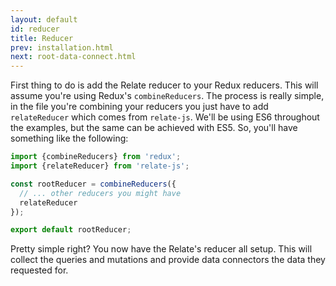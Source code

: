 ```yaml
---
layout: default
id: reducer
title: Reducer
prev: installation.html
next: root-data-connect.html
---
```


First thing to do is add the Relate reducer to your Redux reducers. This will assume you're using Redux's `combineReducers`. The process is really simple, in the file you're combining your reducers you just have to add `relateReducer` which comes from `relate-js`. We'll be using ES6 throughout the examples, but the same can be achieved with ES5. So, you'll have something like the following:

```js
import {combineReducers} from 'redux';
import {relateReducer} from 'relate-js';

const rootReducer = combineReducers({
  // ... other reducers you might have
  relateReducer
});

export default rootReducer;
```

Pretty simple right? You now have the Relate's reducer all setup. This will collect the queries and mutations and provide data connectors the data they requested for.
